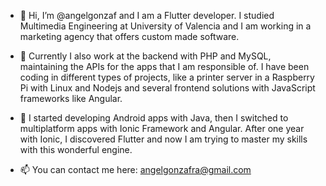- 👋 Hi, I’m @angelgonzaf and I am a Flutter developer. I studied Multimedia Engineering at University of Valencia and I am working in a marketing agency that offers custom made software. 

- 🌱 Currently I also work at the backend with PHP and MySQL, maintaining the APIs for the apps that I am responsible of. I have been coding in different types of projects, like a printer server in a Raspberry Pi with Linux and Nodejs and several frontend solutions with JavaScript frameworks like Angular.

- 👀 I started developing Android apps with Java, then I switched to multiplatform apps with Ionic Framework and Angular. After one year with Ionic, I discovered Flutter and now I am trying to master my skills with this wonderful engine.

- 📫 You can contact me here: angelgonzafra@gmail.com

